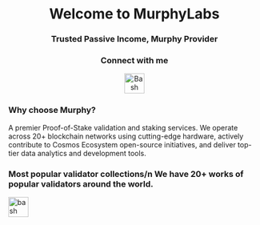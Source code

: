 <h1 align="center">Welcome to MurphyLabs</h1>
<h3 align="center">Trusted Passive Income, Murphy Provider</h3>

<h3 align="center">Connect with me</h3>
<p align="center">
  <a href="hhttps://x.com/murphy_node" target="_blank">
    <img src="https://upload.wikimedia.org/wikipedia/commons/b/b7/X_logo.jpg" alt="Bash" width="40" height="40">
  </a>  
</p>

<h3 align="left">Why choose Murphy?</h3>
<p align="left">
A premier Proof-of-Stake validation and staking services. We operate across 20+ blockchain networks using cutting-edge hardware, actively contribute to Cosmos Ecosystem open-source initiatives, and deliver top-tier data analytics and development tools.
</p>

<h3 align="left">Most popular validator collections/n
We have 20+ works of popular validators around the world.</h3>
<p align="left"> <a href="https://www.gnu.org/software/bash/" target="_blank" rel="noreferrer"> <img src="https://www.vectorlogo.zone/logos/gnu_bash/gnu_bash-icon.svg" alt="bash" width="40" height="40"/> </a> </p>
